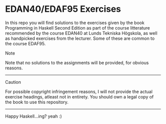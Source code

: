 # EDAN40/EDAF95 Exercises
In this repo you will find solutions to the exercises given by the book Programming in Haskell Second Edition as part of the course litterature recommended by the course EDAN40 at Lunds Tekniska Högskola, as well as handpicked exercises from the lecturer. Some of these are common to the course EDAF95.

> [!NOTE]
> Note that no solutions to the assignments will be provided, for obvious reasons.

---
> [!CAUTION]
> For possible copyright infringement reasons, I will not provide the actual exercise headings, atleast not in entirety. You should own a legal copy of the book to use this repository.
---
Happy Haskell...ing? yeah :)
